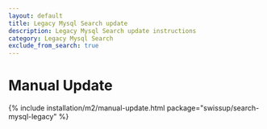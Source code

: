 ```yaml
---
layout: default
title: Legacy Mysql Search update
description: Legacy Mysql Search update instructions
category: Legacy Mysql Search
exclude_from_search: true
---
```


# Manual Update

{% include installation/m2/manual-update.html package="swissup/search-mysql-legacy" %}
